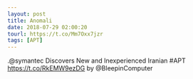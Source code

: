 ```yaml
---
layout: post
title: Anomali
date: 2018-07-29 02:00:20
tourl: https://t.co/Mm7Oxx7jzr
tags: [APT]
---
```

.@symantec Discovers New and Inexperienced Iranian #APT https://t.co/RkEMW9ezDG by @BleepinComputer